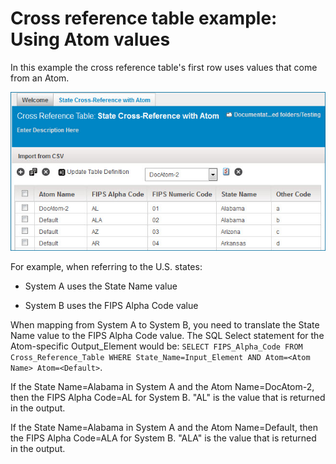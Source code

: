 # Cross reference table example: Using Atom values

<head>
  <meta name="guidename" content="Integration"/>
  <meta name="context" content="GUID-082d955d-6854-4c8e-8e2f-16700979fa87"/>
</head>


In this example the cross reference table's first row uses values that come from an Atom.

![In this state cross reference table example, system A uses the State Name value from the Atom DocAtom-2.](../Images/build-pg-cross-reference-table-atom.jpg)

For example, when referring to the U.S. states:

-   System A uses the State Name value

-   System B uses the FIPS Alpha Code value


When mapping from System A to System B, you need to translate the State Name value to the FIPS Alpha Code value. The SQL Select statement for the Atom-specific Output\_Element would be: `SELECT FIPS_Alpha_Code FROM Cross_Reference_Table WHERE State_Name=Input_Element AND Atom=<Atom Name> Atom=<Default>`.

If the State Name=Alabama in System A and the Atom Name=DocAtom-2, then the FIPS Alpha Code=AL for System B. "AL" is the value that is returned in the output.

If the State Name=Alabama in System A and the Atom Name=Default, then the FIPS Alpha Code=ALA for System B. "ALA" is the value that is returned in the output.
